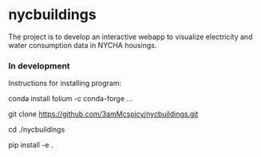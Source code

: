 # nycbuildings

The project is to develop an interactive webapp to visualize electricity and water consumption data in NYCHA housings.

### In development

Instructions for installing program:

conda install folium -c conda-forge ...

git clone https://github.com/3amMcspicy/nycbuildings.git

cd ./nycbuildings

pip install -e .
